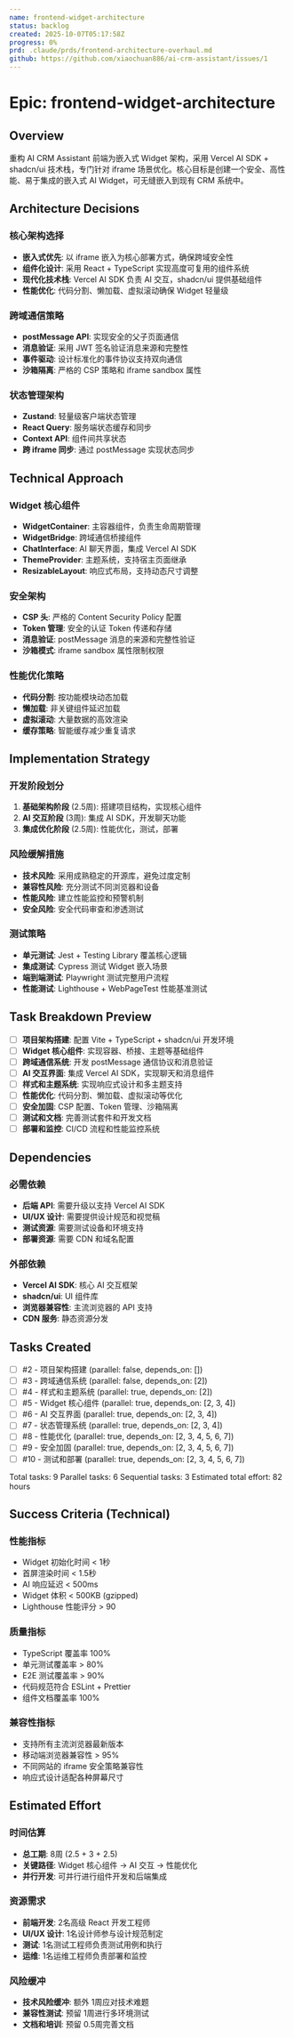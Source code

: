 ```yaml
---
name: frontend-widget-architecture
status: backlog
created: 2025-10-07T05:17:58Z
progress: 0%
prd: .claude/prds/frontend-architecture-overhaul.md
github: https://github.com/xiaochuan886/ai-crm-assistant/issues/1
---
```


# Epic: frontend-widget-architecture

## Overview
重构 AI CRM Assistant 前端为嵌入式 Widget 架构，采用 Vercel AI SDK + shadcn/ui 技术栈，专门针对 iframe 场景优化。核心目标是创建一个安全、高性能、易于集成的嵌入式 AI Widget，可无缝嵌入到现有 CRM 系统中。

## Architecture Decisions

### 核心架构选择
- **嵌入式优先**: 以 iframe 嵌入为核心部署方式，确保跨域安全性
- **组件化设计**: 采用 React + TypeScript 实现高度可复用的组件系统
- **现代化技术栈**: Vercel AI SDK 负责 AI 交互，shadcn/ui 提供基础组件
- **性能优化**: 代码分割、懒加载、虚拟滚动确保 Widget 轻量级

### 跨域通信策略
- **postMessage API**: 实现安全的父子页面通信
- **消息验证**: 采用 JWT 签名验证消息来源和完整性
- **事件驱动**: 设计标准化的事件协议支持双向通信
- **沙箱隔离**: 严格的 CSP 策略和 iframe sandbox 属性

### 状态管理架构
- **Zustand**: 轻量级客户端状态管理
- **React Query**: 服务端状态缓存和同步
- **Context API**: 组件间共享状态
- **跨 iframe 同步**: 通过 postMessage 实现状态同步

## Technical Approach

### Widget 核心组件
- **WidgetContainer**: 主容器组件，负责生命周期管理
- **WidgetBridge**: 跨域通信桥接组件
- **ChatInterface**: AI 聊天界面，集成 Vercel AI SDK
- **ThemeProvider**: 主题系统，支持宿主页面继承
- **ResizableLayout**: 响应式布局，支持动态尺寸调整

### 安全架构
- **CSP 头**: 严格的 Content Security Policy 配置
- **Token 管理**: 安全的认证 Token 传递和存储
- **消息验证**: postMessage 消息的来源和完整性验证
- **沙箱模式**: iframe sandbox 属性限制权限

### 性能优化策略
- **代码分割**: 按功能模块动态加载
- **懒加载**: 非关键组件延迟加载
- **虚拟滚动**: 大量数据的高效渲染
- **缓存策略**: 智能缓存减少重复请求

## Implementation Strategy

### 开发阶段划分
1. **基础架构阶段** (2.5周): 搭建项目结构，实现核心组件
2. **AI 交互阶段** (3周): 集成 AI SDK，开发聊天功能
3. **集成优化阶段** (2.5周): 性能优化，测试，部署

### 风险缓解措施
- **技术风险**: 采用成熟稳定的开源库，避免过度定制
- **兼容性风险**: 充分测试不同浏览器和设备
- **性能风险**: 建立性能监控和预警机制
- **安全风险**: 安全代码审查和渗透测试

### 测试策略
- **单元测试**: Jest + Testing Library 覆盖核心逻辑
- **集成测试**: Cypress 测试 Widget 嵌入场景
- **端到端测试**: Playwright 测试完整用户流程
- **性能测试**: Lighthouse + WebPageTest 性能基准测试

## Task Breakdown Preview

- [ ] **项目架构搭建**: 配置 Vite + TypeScript + shadcn/ui 开发环境
- [ ] **Widget 核心组件**: 实现容器、桥接、主题等基础组件
- [ ] **跨域通信系统**: 开发 postMessage 通信协议和消息验证
- [ ] **AI 交互界面**: 集成 Vercel AI SDK，实现聊天和消息组件
- [ ] **样式和主题系统**: 实现响应式设计和多主题支持
- [ ] **性能优化**: 代码分割、懒加载、虚拟滚动等优化
- [ ] **安全加固**: CSP 配置、Token 管理、沙箱隔离
- [ ] **测试和文档**: 完善测试套件和开发文档
- [ ] **部署和监控**: CI/CD 流程和性能监控系统

## Dependencies

### 必需依赖
- **后端 API**: 需要升级以支持 Vercel AI SDK
- **UI/UX 设计**: 需要提供设计规范和视觉稿
- **测试资源**: 需要测试设备和环境支持
- **部署资源**: 需要 CDN 和域名配置

### 外部依赖
- **Vercel AI SDK**: 核心 AI 交互框架
- **shadcn/ui**: UI 组件库
- **浏览器兼容性**: 主流浏览器的 API 支持
- **CDN 服务**: 静态资源分发

## Tasks Created
- [ ] #2 - 项目架构搭建 (parallel: false, depends_on: [])
- [ ] #3 - 跨域通信系统 (parallel: false, depends_on: [2])
- [ ] #4 - 样式和主题系统 (parallel: true, depends_on: [2])
- [ ] #5 - Widget 核心组件 (parallel: true, depends_on: [2, 3, 4])
- [ ] #6 - AI 交互界面 (parallel: true, depends_on: [2, 3, 4])
- [ ] #7 - 状态管理系统 (parallel: true, depends_on: [2, 3, 4])
- [ ] #8 - 性能优化 (parallel: true, depends_on: [2, 3, 4, 5, 6, 7])
- [ ] #9 - 安全加固 (parallel: true, depends_on: [2, 3, 4, 5, 6, 7])
- [ ] #10 - 测试和部署 (parallel: true, depends_on: [2, 3, 4, 5, 6, 7])

Total tasks: 9
Parallel tasks: 6
Sequential tasks: 3
Estimated total effort: 82 hours
## Success Criteria (Technical)

### 性能指标
- Widget 初始化时间 < 1秒
- 首屏渲染时间 < 1.5秒
- AI 响应延迟 < 500ms
- Widget 体积 < 500KB (gzipped)
- Lighthouse 性能评分 > 90

### 质量指标
- TypeScript 覆盖率 100%
- 单元测试覆盖率 > 80%
- E2E 测试覆盖率 > 90%
- 代码规范符合 ESLint + Prettier
- 组件文档覆盖率 100%

### 兼容性指标
- 支持所有主流浏览器最新版本
- 移动端浏览器兼容性 > 95%
- 不同网站的 iframe 安全策略兼容性
- 响应式设计适配各种屏幕尺寸

## Estimated Effort

### 时间估算
- **总工期**: 8周 (2.5 + 3 + 2.5)
- **关键路径**: Widget 核心组件 -> AI 交互 -> 性能优化
- **并行开发**: 可并行进行组件开发和后端集成

### 资源需求
- **前端开发**: 2名高级 React 开发工程师
- **UI/UX 设计**: 1名设计师参与设计规范制定
- **测试**: 1名测试工程师负责测试用例和执行
- **运维**: 1名运维工程师负责部署和监控

### 风险缓冲
- **技术风险缓冲**: 额外 1周应对技术难题
- **兼容性测试**: 预留 1周进行多环境测试
- **文档和培训**: 预留 0.5周完善文档
